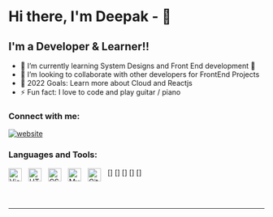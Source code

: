 # Hi there, I'm Deepak - 👋 


## I'm a Developer & Learner!!

- 🌱 I’m currently learning System Designs and Front End development 🤣
- 👯 I’m looking to collaborate with other developers for FrontEnd Projects
- 🥅 2022 Goals: Learn more about Cloud and Reactjs
- ⚡ Fun fact: I love to code and play guitar / piano

### Connect with me:

[![website](./img/linkedin-light.svg)](https://linkedin.com/in/deepak-kumar-bir#gh-light-mode-only)
&nbsp;&nbsp;

### Languages and Tools:

[<img align="left" alt="Visual Studio Code" width="26px" src="https://cdn.jsdelivr.net/gh/devicons/devicon/icons/vscode/vscode-original.svg" style="padding-right:10px;" />]
[<img align="left" alt="HTML5" width="26px" src="https://cdn.jsdelivr.net/gh/devicons/devicon/icons/html5/html5-original.svg" style="padding-right:10px;" />]
[<img align="left" alt="CSS3" width="26px" src="https://cdn.jsdelivr.net/gh/devicons/devicon/icons/css3/css3-original.svg" style="padding-right:10px;" />]
[<img align="left" alt="MySQL" width="26px" src="https://cdn.jsdelivr.net/gh/devicons/devicon/icons/mysql/mysql-original.svg" style="padding-right:10px;" />]
[<img align="left" alt="Git" width="26px" src="https://cdn.jsdelivr.net/gh/devicons/devicon/icons/git/git-original.svg" style="padding-right:10px;" />]

<br />
<br />

---
